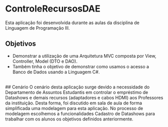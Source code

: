 # ControleRecursosDAE
Esta aplicação foi desenvolvida durante as aulas da disciplina de Linguagem de Programação III.<br />
## Objetivos 
<ul>
  <li>Demonstrar a utilização de uma Arquitetura MVC composta por View, Controller, Model (DTO e DAO).</li>
  <li>Também tinha o objetivo de demonstrar como usamos o acesso a Banco de Dados usando a Linguagem C#.</li>
</ul>
<br />
## Cenário
O cenário desta aplicação surge devido a necessidade do Departamento de Assuntos Estudantis em controlar o empréstimo de Datashows e demais recursos (adaptadores e cabos HDMI) aos Professores da instituição. Desta forma, foi discutido em sala de aula de forma simplificada uma modelagem para esta aplicação. No processo de modelagem escolhemos a funcionalidades Cadastro de Datashows para trabalhar com os alunos os objetivos definidos anteriormente.
